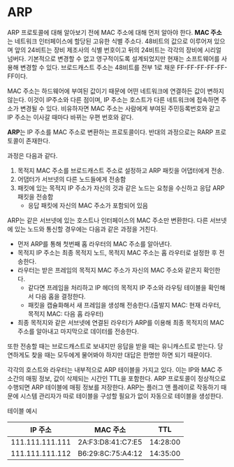 # ARP

ARP 프로토콜에 대해 알아보기 전에 MAC 주소에 대해 먼저 알아야 한다. **MAC 주소**는 네트워크 인터페이스에 할당된 고유한 식별 주소다. 48비트의 값으로 이루어져 있으며 앞의 24비트는 장비 제조사의 식별 번호이고 뒤의 24비트는 각각의 장비에 시리얼 넘버다. 기본적으로 변경할 수 없고 영구적이도록 설계되었지만 현재는 소프트웨어를 사용해 변경할 수 있다. 브로드캐스트 주소는 48비트를 전부 1로 채운 FF-FF-FF-FF-FF-FF이다.

MAC 주소는 하드웨어에 부여된 값이기 때문에 어떤 네트워크에 연결하든 값이 변하지 않는다. 이것이 IP주소와 다른 점이며, IP 주소는 호스트가 다른 네트워크에 접속하면 주소가 변경될 수 있다. 비유하자면 MAC 주소는 사람에게 부여된 주민등록번호와 같고 IP 주소는 이사갈 때마다 바뀌는 우편 번호와 같다.

**ARP**는 IP 주소를 MAC 주소로 변환하는 프로토콜이다. 반대의 과정으로는 RARP 프로토콜이 존재한다.

과정은 다음과 같다.

1. 목적지 MAC 주소를 브로드캐스트 주소로 설정하고 ARP 패킷을 어댑터에게 전송.
2. 어댑터가 서브넷의 다른 노드들에게 전송함
3. 패킷에 있는 목적지 IP 주소가 자신의 것과 같은 노드는 요청을 수신하고 응답 ARP 패킷을 전송함
   - 응답 패킷에 자신의 MAC 주소가 포함되어 있음

ARP는 같은 서브넷에 있는 호스트나 인터페이스의 MAC 주소만 변환한다. 다른 서브넷에 있는 노드와 통신할 경우에는 다음과 같은 과정을 거친다.

- 먼저 ARP를 통해 첫번째 홉 라우터의 MAC 주소를 알아낸다.
- 목적지 IP 주소는 최종 목적지 노드, 목적지 MAC 주소는 홉 라우터로 설정한 후 전송한다.
- 라우터는 받은 프레임의 목적지 MAC 주소가 자신의 MAC 주소와 같은지 확인한다.
  - 같다면 프레임을 처리하고 IP 헤더의 목적지 IP 주소와 라우팅 테이블을 확인해서 다음 홉을 결정한다.
  - 패킷을 캡슐화해서 새 프레임을 생성해 전송한다.(출발지 MAC: 현재 라우터, 목적지 MAC: 다음 홉 라우터)
- 최종 목적지와 같은 서브넷에 연결된 라우터가 ARP를 이용해 최종 목적지의 MAC 주소를 알아내고 마지막으로 데이터를 전송한다.

또한 전송할 때는 브로드캐스트로 보내지만 응답을 받을 때는 유니캐스트로 받는다. 당연하게도 찾을 때는 모두에게 물어봐야 하지만 대답은 한명만 하면 되기 때문이다.

각각의 호스트와 라우터는 내부적으로 ARP 테이블을 가지고 있다. 이는 IP와 MAC 주소간의 매핑 정보, 값이 삭제되는 시간인 TTL을 포함한다. ARP 프로토콜이 정상적으로 수행되면 ARP 테이블에 매핑 정보를 저장한다. ARP는 플러그 앤 플레이로 작동하기 때문에 시스템 관리자가 따로 테이블을 구성할 필요가 없이 자동으로 테이블을 생성한다.

테이블 예시

| IP 주소         | MAC 주소          | TTL      |
| --------------- | ----------------- | -------- |
| 111.111.111.111 | 2A:F3:D8:41:C7:E5 | 14:28:00 |
| 111.111.111.112 | B6:29:8C:75:A4:12 | 14:35:00 |
